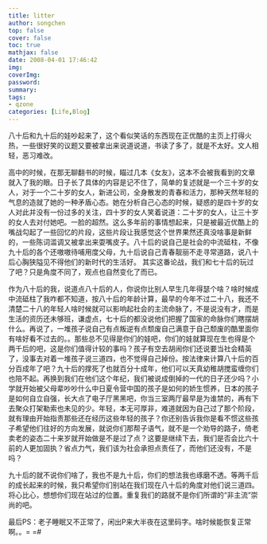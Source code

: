 ```yaml
---
title: litter
author: songchen
top: false
cover: false
toc: true
mathjax: false
date: 2008-04-01 17:46:42
img:
coverImg:
password:
summary:
tags:
- qzone
categories: [Life,Blog]
---
```

 八十后和九十后的娃吵起来了，这个看似笑话的东西现在正优酷的主页上打得火热，一些很好笑的议题又要被拿出来说道说道，书读了多了，就是不太好。文人相轻，恶习难改。

高中的时候，在那无聊翻书的时候，瞄过几本《女友》，这本不会被我看到的文章就入了我的眼。日子长了具体的内容是记不住了，简单的复述就是一个三十岁的女人，对于一个二十岁的女人，新进公司，全身散发的青春和活力，那种天然年轻的气息的造就了她的一种矛盾心态。她在分析自己心态的时候，疑惑的是四十岁的女人对此并没有一份过多的关注，四十岁的女人笑着说道：二十岁的女人，让三十岁的女人去对付她吧。一脸的超然。这么多年前的事情想起来，只是被最近优酷上的嘴战勾起了一些回忆的片段，这些片段让我感觉这个世界果然还真没啥事是新鲜的，一些陈词滥调又被拿出来耍嘴皮子。八十后的说自己是社会的中流砥柱，不像九十后的各个还嗷嗷待哺用度父母，九十后说自己青春靓丽不走寻常道路，说八十后心胸狭隘见不得他们的新时代的生活好。 其实这番论战，我们和七十后的玩过了吧？只是角度不同了，观点也自然变化了而已。

作为八十后的我，说道点八十后的人，你说你比别人早生几年得瑟个啥？啥时候成中流砥柱了我咋都不知道，按八十后的年龄计算，最早的今年不过二十八，我还不清楚二十八的年轻人啥时候就可以影响起社会的主流命脉了，不是说没有才，而是生活的资历还未够班，谦虚点，七十后的都没说他们把握了国家的命脉你们瞎摆胡什么。再说了，一堆孩子说自己有点叛逆有点颓废自己满意于自己颓废的酷里面你有啥好看不过去的。。那些总不见得是你们的娃吧，你们的娃就算现在生也得是个两千后的吧，这是你们值得计较的事吗？孩子有空去胡闹你们还说要当社会精英了，没事去对着一堆孩子说三道四，也不觉得自己掉份。按法律来计算八十后的百分百成年了吧？九十后的撑死了也就百分十成年，他们可以天真幼稚胡搅蛮缠你们也陪不起。再换到我们在他们这个年纪，我们被说成倒掉的一代的日子还少吗？小学就开始被父母辈吵吵什么中日夏令营中国的孩子是如何的娇生惯养，日本的孩子是如何自立自强，长大点了电子厅黑黑吧，你当三室两厅最早是为谁禁的，再有下去聚众打架勒索也未见的少。年轻，本无可厚非，难道就因为自己过了那个阶段，就有理由开始指责那些还在经历这些年轻的孩子？你还别告诉我你是看不惯这些孩子希望他们往好的方向发展，就说你们那帮子语气，就不是一个劝导的路子，倚老卖老的姿态二十来岁就开始做是不是过了点？这要是继续下去，我们是否会比六十前的人更加固执？省点力气，我们该为社会承担点责任了，而他们还没有，不是吗？

九十后的就不说你们啥了，我也不是九十后，你们的想法我也琢磨不透。等两千后的成长起来的时候，我只希望你们别站在我们现在八十后的角度对他们说三道四。将心比心，想想你们现在站过的位置。重复我们的路就不是你们所谓的“非主流”崇尚的吧。

最后PS：老子睡眠又不正常了，闲出P来大半夜在这里码字。啥时候能恢复正常啊。。= =#